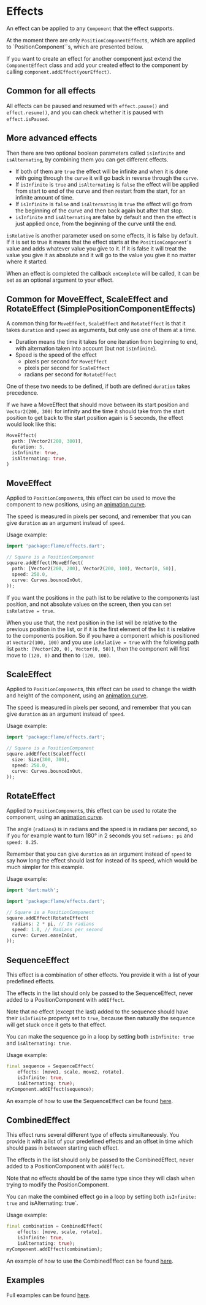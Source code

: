 # Effects

An effect can be applied to any `Component` that the effect supports.

At the moment there are only `PositionComponentEffect`s, which are applied to `PositionComponent``s,
which are presented below.

If you want to create an effect for another component just extend the `ComponentEffect` class and
add your created effect to the component by calling `component.addEffect(yourEffect)`.

## Common for all effects

All effects can be paused and resumed with `effect.pause()` and `effect.resume()`, and you can check
whether it is paused with `effect.isPaused`.

## More advanced effects

Then there are two optional boolean parameters called `isInfinite` and `isAlternating`, by combining
them you can get different effects.

 - If both of them are `true` the effect will be infinite and when it is done with going through the
 `curve` it will go back in reverse through the `curve`.
 - If `isInfinite` is `true` and `isAlternating` is `false` the effect will be applied from start to end
 of the curve and then restart from the start, for an infinite amount of time.
 - If `isInfinite` is `false` and `isAlternating` is `true` the effect will go from the beginning of the
 curve and then back again but after that stop.
 - `isInfinite` and `isAlternating` are false by default and then the effect is just applied once,
 from the beginning of the curve until the end.

`isRelative` is another parameter used on some effects, it is false by default. If it is set to true
it means that the effect starts at the `PositionComponent`'s value and adds whatever value you give
to it. If it is false it will treat the value you give it as absolute and it will go to the value
you give it no matter where it started.

When an effect is completed the callback `onComplete` will be called, it can be set as an optional
argument to your effect.

## Common for MoveEffect, ScaleEffect and RotateEffect (SimplePositionComponentEffects)

A common thing for `MoveEffect`, `ScaleEffect` and `RotateEffect` is that it takes `duration` and
`speed` as arguments, but only use one of them at a time.

 - Duration means the time it takes for one iteration from beginning to end, with alternation taken
 into account (but not `isInfinite`).
 - Speed is the speed of the effect
    + pixels per second for `MoveEffect`
    + pixels per second for `ScaleEffect`
    + radians per second for `RotateEffect`

One of these two needs to be defined, if both are defined `duration` takes precedence.

If we have a MoveEffect that should move between its start position and `Vector2(200, 300)` for
infinity and the time it should take from the start position to get back to the start position again
is 5 seconds, the effect would look like this:

```dart
MoveEffect(
  path: [Vector2(200, 300)],
  duration: 5,
  isInfinite: true,
  isAlternating: true,
)
```

## MoveEffect

Applied to `PositionComponent`s, this effect can be used to move the component to new positions,
using an [animation curve](https://api.flutter.dev/flutter/animation/Curves-class.html).

The speed is measured in pixels per second, and remember that you can give `duration` as an argument
instead of `speed`.

Usage example:
```dart
import 'package:flame/effects.dart';

// Square is a PositionComponent
square.addEffect(MoveEffect(
  path: [Vector2(200, 200), Vector2(200, 100), Vector(0, 50)],
  speed: 250.0,
  curve: Curves.bounceInOut,
));
```

If you want the positions in the path list to be relative to the components last position, and not
absolute values on the screen, then you can set `isRelative = true`.

When you use that, the next position in the list will be relative to the previous position in the
list, or if it is the first element of the list it is relative to the components position.
So if you have a component which is positioned at `Vector2(100, 100)` and you use
`isRelative = true` with the following path list `path: [Vector(20, 0), Vector(0, 50)]`, then the
component will first move to `(120, 0)` and then to `(120, 100)`.

## ScaleEffect

Applied to `PositionComponent`s, this effect can be used to change the width and height of the
component, using an [animation curve](https://api.flutter.dev/flutter/animation/Curves-class.html).

The speed is measured in pixels per second, and remember that you can give `duration` as an argument
instead of `speed`.

Usage example:
```dart
import 'package:flame/effects.dart';

// Square is a PositionComponent
square.addEffect(ScaleEffect(
  size: Size(300, 300),
  speed: 250.0,
  curve: Curves.bounceInOut,
));
```

## RotateEffect

Applied to `PositionComponent`s, this effect can be used to rotate the component, using an
[animation curve](https://api.flutter.dev/flutter/animation/Curves-class.html).

The angle (`radians`) is in radians and the speed is in radians per second, so if you for example
want to turn 180° in 2 seconds you set `radians: pi` and `speed: 0.25`.

Remember that you can give `duration` as an argument instead of `speed` to say how long the effect
should last for instead of its speed, which would be much simpler for this example.

Usage example:
```dart
import 'dart:math';

import 'package:flame/effects.dart';

// Square is a PositionComponent
square.addEffect(RotateEffect(
  radians: 2 * pi, // In radians
  speed: 1.0, // Radians per second
  curve: Curves.easeInOut,
));
```

## SequenceEffect

This effect is a combination of other effects. You provide it with a list of your predefined
effects.
 
The effects in the list should only be passed to the SequenceEffect, never added to a
PositionComponent with `addEffect`.

Note that no effect (except the last) added to the sequence should have their `isInfinite` property
set to `true`, because then naturally the sequence will get stuck once it gets to that effect.

You can make the sequence go in a loop by setting both `isInfinite: true` and `isAlternating: true`.

Usage example:
```dart
final sequence = SequenceEffect(
    effects: [move1, scale, move2, rotate],
    isInfinite: true, 
    isAlternating: true);
myComponent.addEffect(sequence);
```

An example of how to use the SequenceEffect can be found
[here](https://github.com/flame-engine/flame/tree/main/examples/lib/stories/effects/sequence_effect.dart).
 
## CombinedEffect

This effect runs several different type of effects simultaneously. You provide it with a list of
your predefined effects and an offset in time which should pass in between starting each effect.
 
The effects in the list should only be passed to the CombinedEffect, never added to a
PositionComponent with `addEffect`.

Note that no effects should be of the same type since they will clash when trying to modify the
PositionComponent.

You can make the combined effect go in a loop by setting both `isInfinite: true` and
isAlternating: true`.

Usage example:
```dart
final combination = CombinedEffect(
    effects: [move, scale, rotate],
    isInfinite: true, 
    isAlternating: true);
myComponent.addEffect(combination);
```

An example of how to use the CombinedEffect can be found
[here](https://github.com/flame-engine/flame/tree/main/examples/lib/stories/effects/combined_effect.dart).

## Examples

Full examples can be found
[here](https://github.com/flame-engine/flame/tree/main/examples/lib/stories/effects).
